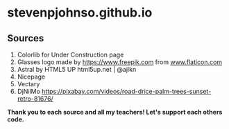 # stevenpjohnso.github.io
## Sources
  1. Colorlib for Under Construction page
  2. Glasses logo made by https://www.freepik.com from www.flaticon.com
  3. Astral by HTML5 UP html5up.net | @ajlkn
  4. Nicepage
  5. Vectary
  6. DjNilMo https://pixabay.com/videos/road-drice-palm-trees-sunset-retro-81676/

  **Thank you to each source and all my teachers! Let's support each others code.**
